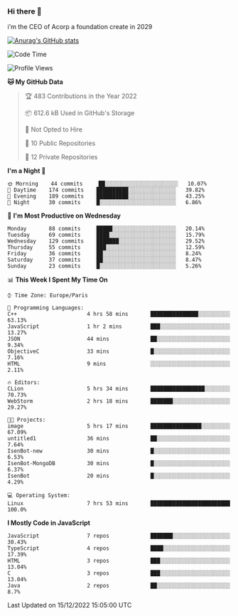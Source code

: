 ### Hi there 👋

i'm the CEO of Acorp a foundation create in 2029  

[![Anurag's GitHub stats](https://github-readme-stats.vercel.app/api?username=ackimixs&show_icons=true&theme=github_dark&count_private=true)](https://www.ackimixs.xyz)


<!--START_SECTION:waka-->
![Code Time](http://img.shields.io/badge/Code%20Time-311%20hrs%2058%20mins-blue)

![Profile Views](http://img.shields.io/badge/Profile%20Views-51-blue)

**🐱 My GitHub Data** 

> 🏆 483 Contributions in the Year 2022
 > 
> 📦 612.6 kB Used in GitHub's Storage 
 > 
> 🚫 Not Opted to Hire
 > 
> 📜 10 Public Repositories 
 > 
> 🔑 12 Private Repositories  
 > 
**I'm a Night 🦉** 

```text
🌞 Morning    44 commits     ██░░░░░░░░░░░░░░░░░░░░░░░   10.07% 
🌆 Daytime    174 commits    ██████████░░░░░░░░░░░░░░░   39.82% 
🌃 Evening    189 commits    ██████████░░░░░░░░░░░░░░░   43.25% 
🌙 Night      30 commits     █░░░░░░░░░░░░░░░░░░░░░░░░   6.86%

```
📅 **I'm Most Productive on Wednesday** 

```text
Monday       88 commits     █████░░░░░░░░░░░░░░░░░░░░   20.14% 
Tuesday      69 commits     ████░░░░░░░░░░░░░░░░░░░░░   15.79% 
Wednesday    129 commits    ███████░░░░░░░░░░░░░░░░░░   29.52% 
Thursday     55 commits     ███░░░░░░░░░░░░░░░░░░░░░░   12.59% 
Friday       36 commits     ██░░░░░░░░░░░░░░░░░░░░░░░   8.24% 
Saturday     37 commits     ██░░░░░░░░░░░░░░░░░░░░░░░   8.47% 
Sunday       23 commits     █░░░░░░░░░░░░░░░░░░░░░░░░   5.26%

```


📊 **This Week I Spent My Time On** 

```text
⌚︎ Time Zone: Europe/Paris

💬 Programming Languages: 
C++                      4 hrs 58 mins       ███████████████░░░░░░░░░░   63.13% 
JavaScript               1 hr 2 mins         ███░░░░░░░░░░░░░░░░░░░░░░   13.27% 
JSON                     44 mins             ██░░░░░░░░░░░░░░░░░░░░░░░   9.34% 
ObjectiveC               33 mins             █░░░░░░░░░░░░░░░░░░░░░░░░   7.16% 
HTML                     9 mins              ░░░░░░░░░░░░░░░░░░░░░░░░░   2.11%

🔥 Editors: 
CLion                    5 hrs 34 mins       █████████████████░░░░░░░░   70.73% 
WebStorm                 2 hrs 18 mins       ███████░░░░░░░░░░░░░░░░░░   29.27%

🐱‍💻 Projects: 
image                    5 hrs 17 mins       ████████████████░░░░░░░░░   67.09% 
untitled1                36 mins             ██░░░░░░░░░░░░░░░░░░░░░░░   7.64% 
IsenBot-new              30 mins             █░░░░░░░░░░░░░░░░░░░░░░░░   6.53% 
IsenBot-MongoDB          30 mins             █░░░░░░░░░░░░░░░░░░░░░░░░   6.37% 
IsenBot                  20 mins             █░░░░░░░░░░░░░░░░░░░░░░░░   4.29%

💻 Operating System: 
Linux                    7 hrs 53 mins       █████████████████████████   100.0%

```

**I Mostly Code in JavaScript** 

```text
JavaScript               7 repos             ███████░░░░░░░░░░░░░░░░░░   30.43% 
TypeScript               4 repos             ████░░░░░░░░░░░░░░░░░░░░░   17.39% 
HTML                     3 repos             ███░░░░░░░░░░░░░░░░░░░░░░   13.04% 
C                        3 repos             ███░░░░░░░░░░░░░░░░░░░░░░   13.04% 
Java                     2 repos             ██░░░░░░░░░░░░░░░░░░░░░░░   8.7%

```



 Last Updated on 15/12/2022 15:05:00 UTC
<!--END_SECTION:waka-->
